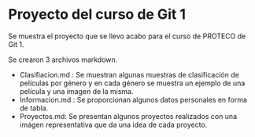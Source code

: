 # Proyecto del curso de Git 1

Se muestra el proyecto que se llevo acabo para el curso de PROTECO de Git 1.

Se crearon 3 archivos markdown.

- Clasifiacion.md : Se muestran algunas muestras de clasificación de películas por género y en cada género se muestra un ejemplo de una película y una imagen de la misma.
- Informacion.md : Se proporcionan algunos datos personales en forma de tabla.
- Proyectos.md: Se presentan algunos proyectos realizados con una imágen representativa que da una idea de cada proyecto.